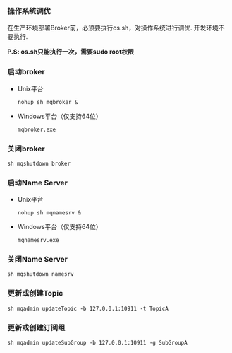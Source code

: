 ### 操作系统调优
在生产环境部署Broker前，必须要执行os.sh，对操作系统进行调优. 开发环境不要执行.

**P.S: os.sh只能执行一次，需要sudo root权限**

### 启动broker
* Unix平台

	`nohup sh mqbroker &`

* Windows平台（仅支持64位）

	`mqbroker.exe`

### 关闭broker
	sh mqshutdown broker

### 启动Name Server
* Unix平台

	`nohup sh mqnamesrv &`

* Windows平台（仅支持64位）

	`mqnamesrv.exe`

### 关闭Name Server
	sh mqshutdown namesrv

### 更新或创建Topic
	sh mqadmin updateTopic -b 127.0.0.1:10911 -t TopicA

### 更新或创建订阅组
	sh mqadmin updateSubGroup -b 127.0.0.1:10911 -g SubGroupA